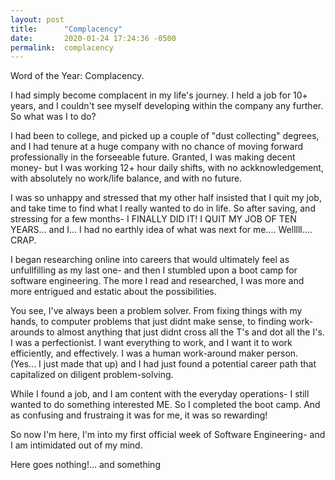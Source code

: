 ```yaml
---
layout: post
title:      "Complacency"
date:       2020-01-24 17:24:36 -0500
permalink:  complacency
---
```


Word of the Year: Complacency. 

I had simply become complacent in my life's journey. I held a job for 10+ years, and I couldn't see myself developing within the company any further. So what was I to do?

I had been to college, and picked up a couple of "dust collecting" degrees, and I had tenure at a huge company with no chance of moving forward professionally in the forseeable future. Granted, I was making decent money- but I was working 12+ hour daily shifts, with no ackknowledgement, with absolutely no work/life balance, and with no future.

I was so unhappy and stressed that my other half insisted that I quit my job, and take time to find what I really wanted to do in life. So after saving, and stressing for a few months- I FINALLY DID IT! I QUIT MY JOB OF TEN YEARS... and I... I had no earthly idea of what was next for me.... Welllll.... CRAP.

I began researching online into careers that would ultimately feel as unfullfilling as my last one- and then I stumbled upon a boot camp for software engineering. The more I read and researched, I was more and more entrigued and estatic about the possibilities. 

You see, I've always been a problem solver. From fixing things with my hands, to computer problems that just didnt make sense, to finding work-arounds to almost anything that just didnt cross all the T's and dot all the I's. I was a perfectionist. I want everything to work, and I want it to work efficiently, and effectively. I was a human work-around maker person. (Yes... I just made that up) and I had just found a potential career path that capitalized on diligent problem-solving.

While I found a job, and I am content with the everyday operations- I still wanted to do something interested ME. So I completed the boot camp. And as confusing and frustraing it was for me, it was so rewarding! 

So now I'm here, I'm into my first official week of Software Engineering- and I am intimidated out of my mind.

Here goes nothing!... and something
